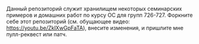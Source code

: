 Данный репозиторий служит хранилищем некоторых семинарских примеров и домашних работ по курсу ОС для групп 726-727. Форкните себе этот репозиторий (см. обущающее видео: https://youtu.be/ZklXwGpFaTA), внесите изменения, и пришлите мне пулл-реквест или патч.
